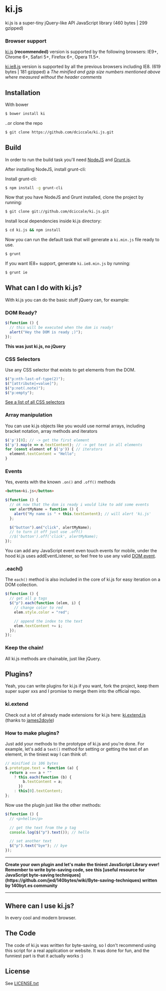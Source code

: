 # ki.js

ki.js is a super-tiny jQuery-like API JavaScript library (460 bytes | 299 gzipped)

### Browser support

[ki.js](https://github.com/dciccale/ki.js/blob/master/ki.js) **(recommended)** version is supported by the following browsers: IE9+, Chrome 6+, Safari 5+, Firefox 6+, Opera 11.5+.

[ki.ie8.js](https://github.com/dciccale/ki.js/blob/master/ki.ie8.js) version is supported by all the previous browsers including IE8. (619 bytes | 181 gzipped)
a
_The minified and gzip size numbers mentioned above where measured without the header comments_

## Installation

With bower

```bash
$ bower install ki
```

..or clone the repo

```bash
$ git clone https://github.com/dciccale/ki.js.git
```

## Build

In order to run the build task you'll need [NodeJS](http://nodejs.org/) and [Grunt.js](http://gruntjs.com/).

After installing NodeJS, install grunt-cli:

Install grunt-cli:

```bash
$ npm install -g grunt-cli
```

Now that you have NodeJS and Grunt installed, clone the project by running:

```bash
$ git clone git://github.com/dciccale/ki.js.git
```

Install local dependencies inside ki.js directory:

```bash
$ cd ki.js && npm install
```

Now you can run the default task that will generate a `ki.min.js` file ready to use.

```bash
$ grunt
```

If you want IE8+ support, generate `ki.ie8.min.js` by running:

```bash
$ grunt ie
```

## What can I do with ki.js?

With ki.js you can do the basic stuff jQuery can, for example:

### DOM Ready?

```javascript
$(function () {
  // this will be executed when the dom is ready!
  alert("Hey the DOM is ready ;)");
});
```

**This was just ki.js, no jQuery**

### CSS Selectors

Use any CSS selector that exists to get elements from the DOM.

```javascript
$("p:nth-last-of-type(2)");
$("[attribute|=value]");
$("p:not(.note)");
$("p:empty");
```

[See a list of all CSS selectors](https://drafts.csswg.org/selectors-3/#selectors)

### Array manipulation

You can use ki.js objects like you would use normal arrays, including bracket notation, array methods and iterators

```javascript
$('p')[0]; // -> get the first element
$('p').map(e => e.textContent); // -> get text in all elements
for (const element of $('p')) { // iterators
  element.textContent = "Hello";
}
```

### Events

Yes, events with the known `.on()` and `.off()` methods

```html
<button>ki.js</button>
```

```javascript
$(function () {
  // ok now that the dom is ready i would like to add some events
  var alertMyName = function () {
    alert("My name is " + this.textContent); // will alert 'ki.js'
  };

  $("button").on("click", alertMyName);
  // to turn it off just use .off()
  //$('button').off('click', alertMyName);
});
```

You can add any JavaScript event even touch events for mobile, under the hood ki.js uses addEventListener, so feel free to use any valid [DOM event](https://developer.mozilla.org/en-US/docs/Web/Events).

### .each()

The `each()` method is also included in the core of ki.js for easy iteration on a DOM collection.

```javascript
$(function () {
  // get all p tags
  $("p").each(function (elem, i) {
    // change color to red
    elem.style.color = "red";

    // append the index to the text
    elem.textContent += i;
  });
});
```

### Keep the chain!

All ki.js methods are chainable, just like jQuery.

## Plugins?

Yeah, you can write plugins for ki.js if you want, fork the project, keep them super super xxs and I promise to merge them into the official repo.

### ki.extend

Check out a lot of already made extensions for ki.js here: [ki.extend.js](https://github.com/james2doyle/ki.extend.js) (thanks to [james2doyle](https://github.com/james2doyle))

### How to make plugins?

Just add your methods to the prototype of ki.js and you're done.
For example, let's add a `text()` method for setting or getting the text of an element, in the tiniest way I can think of:

```javascript
// minified is 106 bytes
$.prototype.text = function (a) {
  return a === a + ""
    ? this.each(function (b) {
        b.textContent = a;
      })
    : this[0].textContent;
};
```

Now use the plugin just like the other methods:

```javascript
$(function () {
  // <p>hello</p>

  // get the text from the p tag
  console.log($("p").text()); // hello

  // set another text
  $("p").text("bye"); // bye
});
```

<hr>
<strong>Create your own plugin and let's make the tiniest JavaScript Library ever!
Remember to write byte-saving code, see this [useful resource for JavaScript byte-saving techniques](https://github.com/jed/140bytes/wiki/Byte-saving-techniques) written by 140byt.es community</strong>
<hr>

## Where can I use ki.js?

In every cool and modern browser.

## The Code

The code of ki.js was written for byte-saving, so I don't recommend using this script for a real application or website.
It was done for fun, and the funniest part is that it actually works :)

## License

See [LICENSE.txt](https://raw.github.com/dciccale/ki.js/master/LICENSE.txt)
